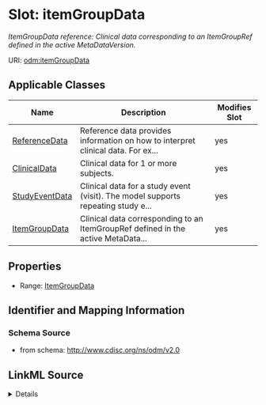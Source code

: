 # Slot: itemGroupData


_ItemGroupData reference: Clinical data corresponding to an ItemGroupRef defined in the active MetaDataVersion._



URI: [odm:itemGroupData](http://www.cdisc.org/ns/odm/v2.0/itemGroupData)



<!-- no inheritance hierarchy -->




## Applicable Classes

| Name | Description | Modifies Slot |
| --- | --- | --- |
[ReferenceData](ReferenceData.md) | Reference data provides information on how to interpret clinical data. For ex... |  yes  |
[ClinicalData](ClinicalData.md) | Clinical data for 1 or more subjects. |  yes  |
[StudyEventData](StudyEventData.md) | Clinical data for a study event (visit). The model supports repeating study e... |  yes  |
[ItemGroupData](ItemGroupData.md) | Clinical data corresponding to an ItemGroupRef defined in the active MetaData... |  yes  |







## Properties

* Range: [ItemGroupData](ItemGroupData.md)





## Identifier and Mapping Information







### Schema Source


* from schema: http://www.cdisc.org/ns/odm/v2.0




## LinkML Source

<details>
```yaml
name: itemGroupData
description: 'ItemGroupData reference: Clinical data corresponding to an ItemGroupRef
  defined in the active MetaDataVersion.'
from_schema: http://www.cdisc.org/ns/odm/v2.0
rank: 1000
alias: itemGroupData
domain_of:
- ReferenceData
- ClinicalData
- StudyEventData
- ItemGroupData
range: ItemGroupData

```
</details>